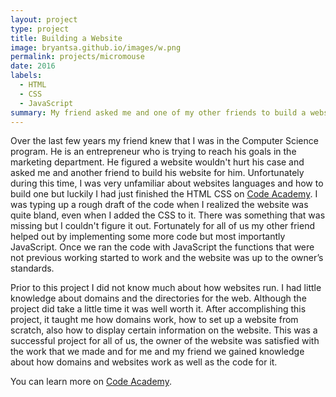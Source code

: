```yaml
---
layout: project
type: project
title: Building a Website
image: bryantsa.github.io/images/w.png
permalink: projects/micromouse
date: 2016
labels:
  - HTML
  - CSS
  - JavaScript
summary: My friend asked me and one of my other friends to build a website for him.
---
```



Over the last few years my friend knew that I was in the Computer Science program. He is an entrepreneur who is trying to reach his goals in the marketing department. He figured a website wouldn't hurt his case and asked me and another friend to build his website for him. Unfortunately during this time, I was very unfamiliar about websites languages and how to build one but luckily I had just finished the HTML CSS on <a href = "www.codeacademy.com">Code Academy</a>. I was typing up a rough draft of the code when I realized the website was quite bland, even when I added the CSS to it. There was something that was missing but I couldn't figure it out. Fortunately for all of us my other friend helped out by implementing some more code but most importantly JavaScript. Once we ran the code with JavaScript the functions that were not previous working started to work and the website was up to the owner’s standards.

Prior to this project I did not know much about how websites run. I had little knowledge about domains and the directories for the web. Although the project did take a little time it was well worth it. After accomplishing this project, it taught me how domains work, how to set up a website from scratch, also how to display certain information on the website. This was a successful project for all of us, the owner of the website was satisfied with the work that we made and for me and my friend we gained knowledge about how domains and websites work as well as the code for it.

You can learn more on <a href = "www.codeacademy.com">Code Academy</a>.



